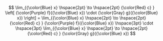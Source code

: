 $$
    \lim_{{\color{Blue} x} \hspace{2pt} \to \hspace{2pt} {\color{Red} c} } \left[ {\color{Purple} f}({\color{Blue} x}) \cdot {\color{Gray} g}({\color{Blue} x}) \right] = \lim_{{\color{Blue} x} \hspace{2pt} \to \hspace{2pt} {\color{Red} c} } {\color{Purple} f}({\color{Blue} x}) \hspace{3pt} \cdot \hspace{3pt} \lim_{{\color{Blue} x} \hspace{2pt} \to \hspace{2pt} {\color{Red} c} } {\color{Gray} g}({\color{Blue} x})
$$
